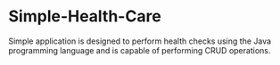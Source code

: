 # Simple-Health-Care
Simple application is designed to perform health checks using the Java programming language and is capable of performing CRUD operations.
